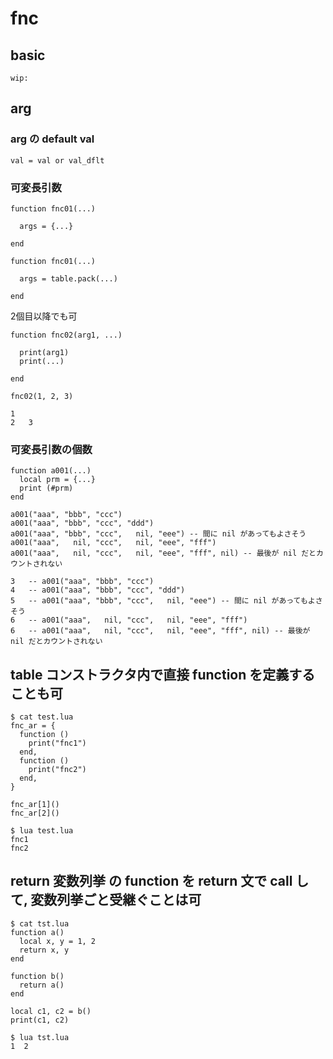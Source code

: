 
# fnc


## basic

```
wip:
```


## arg

### arg の default val

```
val = val or val_dflt
```


### 可変長引数

```
function fnc01(...)

  args = {...}

end
```

```
function fnc01(...)

  args = table.pack(...)

end
```

2個目以降でも可

```
function fnc02(arg1, ...)

  print(arg1)
  print(...)

end

fnc02(1, 2, 3)
```

```
1
2	3
```


### 可変長引数の個数

```
function a001(...)
  local prm = {...}
  print (#prm)
end

a001("aaa", "bbb", "ccc")
a001("aaa", "bbb", "ccc", "ddd")
a001("aaa", "bbb", "ccc",   nil, "eee") -- 間に nil があってもよさそう
a001("aaa",   nil, "ccc",   nil, "eee", "fff")
a001("aaa",   nil, "ccc",   nil, "eee", "fff", nil) -- 最後が nil だとカウントされない
```

```
3   -- a001("aaa", "bbb", "ccc")                                                             
4   -- a001("aaa", "bbb", "ccc", "ddd")                                                      
5   -- a001("aaa", "bbb", "ccc",   nil, "eee") -- 間に nil があってもよさそう                
6   -- a001("aaa",   nil, "ccc",   nil, "eee", "fff")                                        
6   -- a001("aaa",   nil, "ccc",   nil, "eee", "fff", nil) -- 最後が nil だとカウントされない
```


## table コンストラクタ内で直接 function を定義することも可

```
$ cat test.lua 
fnc_ar = {
  function ()
    print("fnc1")
  end,
  function ()
    print("fnc2")
  end,
}

fnc_ar[1]()
fnc_ar[2]()

$ lua test.lua 
fnc1
fnc2
```


## return 変数列挙 の function を return 文で call して, 変数列挙ごと受継ぐことは可

```
$ cat tst.lua
function a()
  local x, y = 1, 2
  return x, y
end

function b()
  return a()
end

local c1, c2 = b()
print(c1, c2)

$ lua tst.lua
1  2
```


